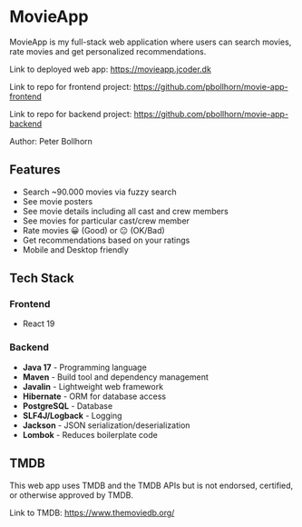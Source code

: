 # MovieApp

MovieApp is my full-stack web application where users can search movies, rate movies and get personalized recommendations.

Link to deployed web app: https://movieapp.jcoder.dk

Link to repo for frontend project: https://github.com/pbollhorn/movie-app-frontend

Link to repo for backend project: https://github.com/pbollhorn/movie-app-backend

Author: Peter Bollhorn

## Features

- Search ~90.000 movies via fuzzy search
- See movie posters
- See movie details including all cast and crew members
- See movies for particular cast/crew member
- Rate movies 😀 (Good) or 😐 (OK/Bad)
- Get recommendations based on your ratings
- Mobile and Desktop friendly

## Tech Stack

### Frontend
- React 19

### Backend
- **Java 17** - Programming language
- **Maven** - Build tool and dependency management
- **Javalin** - Lightweight web framework
- **Hibernate** - ORM for database access
- **PostgreSQL** - Database
- **SLF4J/Logback** - Logging
- **Jackson** - JSON serialization/deserialization
- **Lombok** - Reduces boilerplate code


## TMDB
This web app uses TMDB and the TMDB APIs but is not endorsed, certified, or otherwise approved by TMDB.

Link to TMDB: https://www.themoviedb.org/